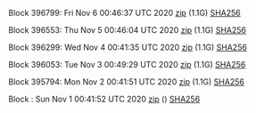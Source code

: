 Block 396799: Fri Nov  6 00:46:37 UTC 2020 [zip](https://dash-bootstrap.ams3.digitaloceanspaces.com/testnet/2020-11-06/bootstrap.dat.zip) (1.1G) [SHA256](https://dash-bootstrap.ams3.digitaloceanspaces.com/testnet/2020-11-06/sha256.txt)

Block 396553: Thu Nov  5 00:46:04 UTC 2020 [zip](https://dash-bootstrap.ams3.digitaloceanspaces.com/testnet/2020-11-05/bootstrap.dat.zip) (1.1G) [SHA256](https://dash-bootstrap.ams3.digitaloceanspaces.com/testnet/2020-11-05/sha256.txt)

Block 396299: Wed Nov  4 00:41:35 UTC 2020 [zip](https://dash-bootstrap.ams3.digitaloceanspaces.com/testnet/2020-11-04/bootstrap.dat.zip) (1.1G) [SHA256](https://dash-bootstrap.ams3.digitaloceanspaces.com/testnet/2020-11-04/sha256.txt)

Block 396053: Tue Nov  3 00:49:29 UTC 2020 [zip](https://dash-bootstrap.ams3.digitaloceanspaces.com/testnet/2020-11-03/bootstrap.dat.zip) (1.1G) [SHA256](https://dash-bootstrap.ams3.digitaloceanspaces.com/testnet/2020-11-03/sha256.txt)

Block 395794: Mon Nov  2 00:41:51 UTC 2020 [zip](https://dash-bootstrap.ams3.digitaloceanspaces.com/testnet/2020-11-02/bootstrap.dat.zip) (1.1G) [SHA256](https://dash-bootstrap.ams3.digitaloceanspaces.com/testnet/2020-11-02/sha256.txt)

Block : Sun Nov  1 00:41:52 UTC 2020 [zip](https://dash-bootstrap.ams3.digitaloceanspaces.com/testnet/2020-11-01/bootstrap.dat.zip) () [SHA256](https://dash-bootstrap.ams3.digitaloceanspaces.com/testnet/2020-11-01/sha256.txt)
